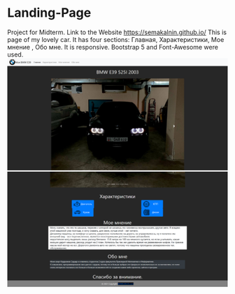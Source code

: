 # Landing-Page
Project for Midterm.
Link to the Website https://semakalnin.github.io/
This is page of my lovely car. It has four sections: Главная, Характеристики, Мое мнение , Обо мне.
It is responsive. Bootstrap 5 and Font-Awesome were used. 
![This is an image](/Screenshots/1.png)
![This is an image](/Screenshots/2.png)

